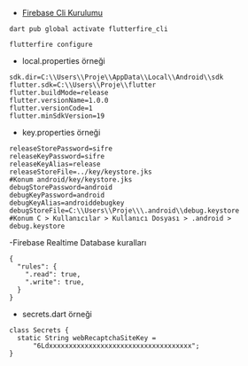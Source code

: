 - [Firebase Cli Kurulumu](https://firebase.google.com/docs/cli)

```
dart pub global activate flutterfire_cli
```

```
flutterfire configure
```

- local.properties örneği
```
sdk.dir=C:\\Users\\Proje\\AppData\\Local\\Android\\sdk
flutter.sdk=C:\\Users\\Proje\\flutter
flutter.buildMode=release
flutter.versionName=1.0.0
flutter.versionCode=1
flutter.minSdkVersion=19
```

- key.properties örneği
```
releaseStorePassword=sifre
releaseKeyPassword=sifre
releaseKeyAlias=release
releaseStoreFile=../key/keystore.jks
#Konum android/key/keystore.jks
debugStorePassword=android
debugKeyPassword=android
debugKeyAlias=androiddebugkey
debugStoreFile=C:\\Users\\Proje\\\.android\\debug.keystore
#Konum C > Kullanıcılar > Kullanıcı Dosyası > .android > debug.keystore
```

-Firebase Realtime Database kuralları
```
{
  "rules": {
    ".read": true,
    ".write": true,
  }
}
```

- secrets.dart örneği
```
class Secrets {
  static String webRecaptchaSiteKey =
      "6Ldxxxxxxxxxxxxxxxxxxxxxxxxxxxxxxxxxxxx";
}
```